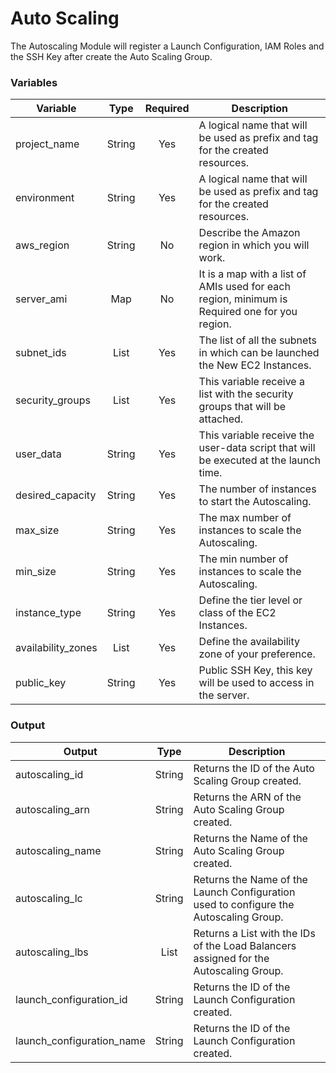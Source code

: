 # Auto Scaling
The Autoscaling Module will register a Launch Configuration, IAM Roles and the SSH Key after create the Auto Scaling Group.

### Variables

| Variable     | Type         | Required     | Description  |
| ------------ | :----------: | :----------: | ------------ |
| project_name       | String | Yes | A logical name that will be used as prefix and tag for the created resources. |
| environment        | String | Yes | A logical name that will be used as prefix and tag for the created resources. |
| aws_region         | String | No  | Describe the Amazon region in which you will work. |
| server_ami         | Map    | No  | It is a map with a list of AMIs used for each region, minimum is Required one for you region. |
| subnet_ids         | List   | Yes | The list of all the subnets in which can be launched the New EC2 Instances. |
| security_groups    | List   | Yes | This variable receive a list with the security groups that will be attached. |
| user_data          | String | Yes | This variable receive the user-data script that will be executed at the launch time. |
| desired_capacity   | String | Yes | The number of instances to start the Autoscaling. |
| max_size           | String | Yes | The max number of instances to scale the Autoscaling. |
| min_size           | String | Yes | The min number of instances to scale the Autoscaling. |
| instance_type      | String | Yes | Define the tier level or class of the EC2 Instances. |
| availability_zones | List   | Yes | Define the availability zone of your preference. |
| public_key         | String | Yes | Public SSH Key, this key will be used to access in the server. |




### Output

| Output       | Type         |  Description  |
| ------------ | :----------: |  ------------ |
| autoscaling_id             | String | Returns the ID of the Auto Scaling Group created. |
| autoscaling_arn            | String | Returns the ARN of the Auto Scaling Group created. |
| autoscaling_name           | String | Returns the Name of the Auto Scaling Group created. |
| autoscaling_lc             | String | Returns the Name of the Launch Configuration used to configure the Autoscaling Group. |
| autoscaling_lbs            | List   | Returns a List with the IDs of the Load Balancers assigned for the Autoscaling Group. |
| launch_configuration_id    | String | Returns the ID of the Launch Configuration created. |
| launch_configuration_name  | String | Returns the ID of the Launch Configuration created. |
